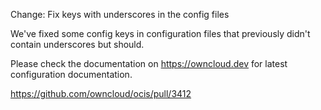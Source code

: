 Change: Fix keys with underscores in the config files

We've fixed some config keys in configuration files that previously didn't contain
underscores but should.

Please check the documentation on https://owncloud.dev for latest configuration documentation.

https://github.com/owncloud/ocis/pull/3412
